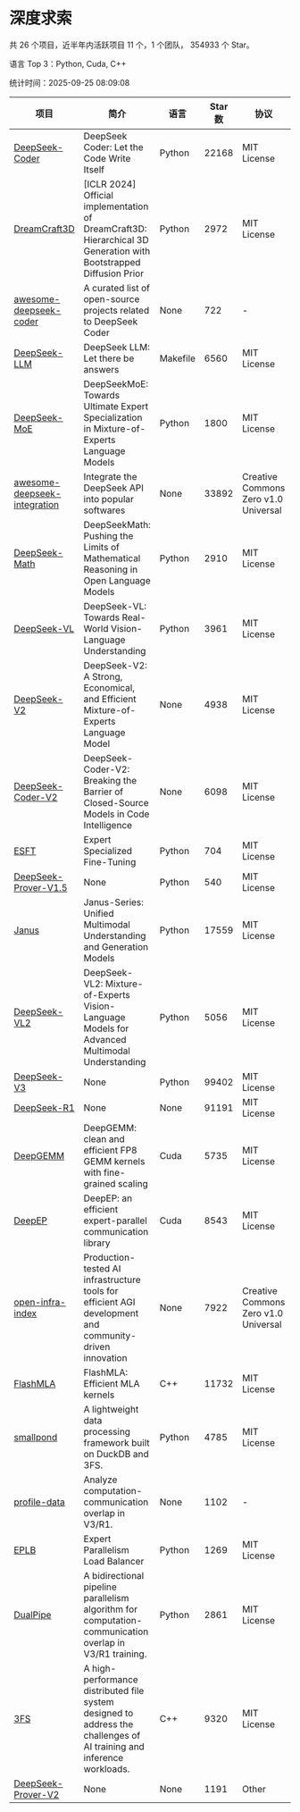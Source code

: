 # 深度求索

共 26 个项目，近半年内活跃项目 11 个，1 个团队， 354933 个 Star。

语言 Top 3：Python, Cuda, C++

统计时间：2025-09-25 08:09:08

| 项目 | 简介 | 语言 | Star 数 | 协议 | 创建时间 | 最后更新时间 | 最后提交时间 |
| --- | --- | --- | --- | --- | --- | --- | --- |
| [DeepSeek-Coder](https://github.com/deepseek-ai/DeepSeek-Coder) | DeepSeek Coder: Let the Code Write Itself | Python | 22168 | MIT License | 2023-10-20 | 2025-09-25 | 2024-05-21 |
| [DreamCraft3D](https://github.com/deepseek-ai/DreamCraft3D) | [ICLR 2024] Official implementation of DreamCraft3D: Hierarchical 3D Generation with Bootstrapped Diffusion Prior | Python | 2972 | MIT License | 2023-10-23 | 2025-09-23 | 2025-04-22 |
| [awesome-deepseek-coder](https://github.com/deepseek-ai/awesome-deepseek-coder) | A curated list of open-source projects related to DeepSeek Coder | None | 722 | - | 2023-11-06 | 2025-09-22 | 2024-04-03 |
| [DeepSeek-LLM](https://github.com/deepseek-ai/DeepSeek-LLM) | DeepSeek LLM: Let there be answers | Makefile | 6560 | MIT License | 2023-11-29 | 2025-09-25 | 2024-02-04 |
| [DeepSeek-MoE](https://github.com/deepseek-ai/DeepSeek-MoE) | DeepSeekMoE: Towards Ultimate Expert Specialization in Mixture-of-Experts Language Models | Python | 1800 | MIT License | 2024-01-02 | 2025-09-24 | 2024-01-16 |
| [awesome-deepseek-integration](https://github.com/deepseek-ai/awesome-deepseek-integration) | Integrate the DeepSeek API into popular softwares | None | 33892 | Creative Commons Zero v1.0 Universal | 2024-01-11 | 2025-09-25 | 2025-09-25 |
| [DeepSeek-Math](https://github.com/deepseek-ai/DeepSeek-Math) | DeepSeekMath: Pushing the Limits of Mathematical Reasoning in Open Language Models | Python | 2910 | MIT License | 2024-02-05 | 2025-09-25 | 2024-04-15 |
| [DeepSeek-VL](https://github.com/deepseek-ai/DeepSeek-VL) | DeepSeek-VL: Towards Real-World Vision-Language Understanding | Python | 3961 | MIT License | 2024-03-07 | 2025-09-24 | 2024-04-24 |
| [DeepSeek-V2](https://github.com/deepseek-ai/DeepSeek-V2) | DeepSeek-V2: A Strong, Economical, and Efficient Mixture-of-Experts Language Model | None | 4938 | MIT License | 2024-04-22 | 2025-09-25 | 2024-09-25 |
| [DeepSeek-Coder-V2](https://github.com/deepseek-ai/DeepSeek-Coder-V2) | DeepSeek-Coder-V2: Breaking the Barrier of Closed-Source Models in Code Intelligence | None | 6098 | MIT License | 2024-06-14 | 2025-09-25 | 2024-09-24 |
| [ESFT](https://github.com/deepseek-ai/ESFT) | Expert Specialized Fine-Tuning | Python | 704 | MIT License | 2024-07-04 | 2025-09-23 | 2025-05-22 |
| [DeepSeek-Prover-V1.5](https://github.com/deepseek-ai/DeepSeek-Prover-V1.5) | None | Python | 540 | MIT License | 2024-08-15 | 2025-09-24 | 2024-08-16 |
| [Janus](https://github.com/deepseek-ai/Janus) | Janus-Series: Unified Multimodal Understanding and Generation Models | Python | 17559 | MIT License | 2024-10-18 | 2025-09-25 | 2025-02-01 |
| [DeepSeek-VL2](https://github.com/deepseek-ai/DeepSeek-VL2) | DeepSeek-VL2: Mixture-of-Experts Vision-Language Models for Advanced Multimodal Understanding | Python | 5056 | MIT License | 2024-12-13 | 2025-09-24 | 2025-02-26 |
| [DeepSeek-V3](https://github.com/deepseek-ai/DeepSeek-V3) | None | Python | 99402 | MIT License | 2024-12-26 | 2025-09-25 | 2025-08-28 |
| [DeepSeek-R1](https://github.com/deepseek-ai/DeepSeek-R1) | None | None | 91191 | MIT License | 2025-01-20 | 2025-09-25 | 2025-06-27 |
| [DeepGEMM](https://github.com/deepseek-ai/DeepGEMM) | DeepGEMM: clean and efficient FP8 GEMM kernels with fine-grained scaling | Cuda | 5735 | MIT License | 2025-02-13 | 2025-09-25 | 2025-09-25 |
| [DeepEP](https://github.com/deepseek-ai/DeepEP) | DeepEP: an efficient expert-parallel communication library | Cuda | 8543 | MIT License | 2025-02-17 | 2025-09-25 | 2025-09-25 |
| [open-infra-index](https://github.com/deepseek-ai/open-infra-index) | Production-tested AI infrastructure tools for efficient AGI development and community-driven innovation | None | 7922 | Creative Commons Zero v1.0 Universal | 2025-02-21 | 2025-09-25 | 2025-05-15 |
| [FlashMLA](https://github.com/deepseek-ai/FlashMLA) | FlashMLA: Efficient MLA kernels | C++ | 11732 | MIT License | 2025-02-21 | 2025-09-24 | 2025-09-22 |
| [smallpond](https://github.com/deepseek-ai/smallpond) | A lightweight data processing framework built on DuckDB and 3FS. | Python | 4785 | MIT License | 2025-02-24 | 2025-09-25 | 2025-03-05 |
| [profile-data](https://github.com/deepseek-ai/profile-data) | Analyze computation-communication overlap in V3/R1. | None | 1102 | - | 2025-02-26 | 2025-09-25 | 2025-03-21 |
| [EPLB](https://github.com/deepseek-ai/EPLB) | Expert Parallelism Load Balancer | Python | 1269 | MIT License | 2025-02-26 | 2025-09-24 | 2025-03-24 |
| [DualPipe](https://github.com/deepseek-ai/DualPipe) | A bidirectional pipeline parallelism algorithm for computation-communication overlap in V3/R1 training. | Python | 2861 | MIT License | 2025-02-26 | 2025-09-24 | 2025-03-10 |
| [3FS](https://github.com/deepseek-ai/3FS) |  A high-performance distributed file system designed to address the challenges of AI training and inference workloads.  | C++ | 9320 | MIT License | 2025-02-27 | 2025-09-24 | 2025-09-23 |
| [DeepSeek-Prover-V2](https://github.com/deepseek-ai/DeepSeek-Prover-V2) | None | None | 1191 | Other | 2025-04-30 | 2025-09-24 | 2025-07-18 |
